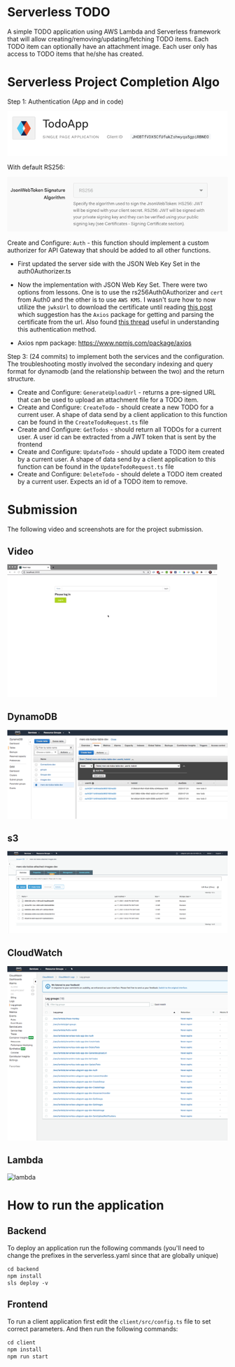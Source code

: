 
# Serverless TODO

A simple TODO application using AWS Lambda and Serverless framework that will allow creating/removing/updating/fetching TODO items. Each TODO item can optionally have an attachment image. Each user only has access to TODO items that he/she has created.

# Serverless Project Completion Algo

Step 1: Authentication (App and in code)

![Auth0 App](./screenshots/auth0-single-page-web-app.png)

With default RS256:

![Auth0 RS 256](./screenshots/auth0-default-rs256.png)

Create and Configure: `Auth` - this function should implement a custom authorizer for API Gateway that should be added to all other functions.

  - First updated the server side with the JSON Web Key Set in the auth0Authorizer.ts
  - Now the implementation with JSON Web Key Set. There were two options from lessons. One is to use the rs256Auth0Authorizer and `cert` from Auth0 and the other is to use `AWS KMS`. I wasn't sure how to now utilize the `jwksUrl` to download the certificate until reading [this post](https://knowledge.udacity.com/questions/203918) which suggestion has the `Axios` package for getting and parsing the certificate from the url. Also found [this thread](https://knowledge.udacity.com/questions/214229) useful in understanding this authentication method.

  - Axios npm package: https://www.npmjs.com/package/axios

Step 3: (24 commits) to implement both the services and the configuration. The troubleshooting mostly involved the secondary indexing and query format for dynamodb (and the relationship between the two) and the return structure.
  - Create and Configure: `GenerateUploadUrl` - returns a pre-signed URL that can be used to upload an attachment file for a TODO item.
  - Create and Configure: `CreateTodo` - should create a new TODO for a current user. A shape of data send by a client application to this function can be found in the `CreateTodoRequest.ts` file
  - Create and Configure: `GetTodos` - should return all TODOs for a current user. A user id can be extracted from a JWT token that is sent by the frontend
  - Create and Configure: `UpdateTodo` - should update a TODO item created by a current user. A shape of data send by a client application to this function can be found in the `UpdateTodoRequest.ts` file
  - Create and Configure: `DeleteTodo` - should delete a TODO item created by a current user. Expects an id of a TODO item to remove.

# Submission

The following video and screenshots are for the project submission.

## Video
![demo gif](./screenshots/demo-gif.gif)

## DynamoDB
![dynamo](./screenshots/dynamodb-screenshot.png)

## s3
![s3](./screenshots/s3-screenshot.png)

## CloudWatch
![cloudwatch](./screenshots/cloudwatch-screenshot.png)

## Lambda
![lambda](./screenshots/lambda-screenshot.png)






# How to run the application

## Backend

To deploy an application run the following commands (you'll need to change the prefixes in the serverless.yaml since that are globally unique)

```
cd backend
npm install
sls deploy -v
```

## Frontend

To run a client application first edit the `client/src/config.ts` file to set correct parameters. And then run the following commands:

```
cd client
npm install
npm run start
```

